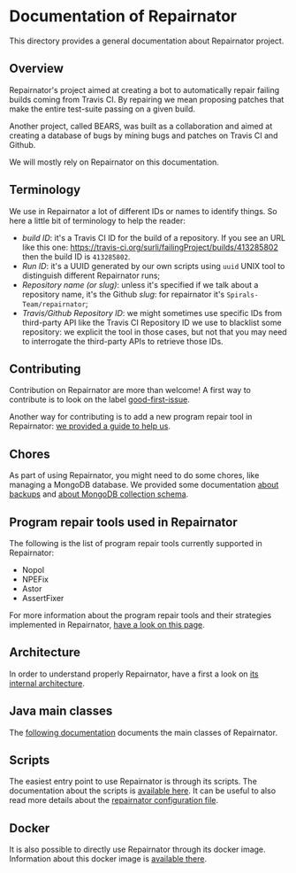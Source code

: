 # Documentation of Repairnator

This directory provides a general documentation about Repairnator project.

## Overview

Repairnator's project aimed at creating a bot to automatically repair failing builds coming from Travis CI.
By repairing we mean proposing patches that make the entire test-suite passing on a given build.

Another project, called BEARS, was built as a collaboration and aimed at creating a database of bugs by mining bugs and patches on Travis CI and Github.

We will mostly rely on Repairnator on this documentation.

## Terminology

We use in Repairnator a lot of different IDs or names to identify things.
So here a little bit of terminology to help the reader:
 - *build ID*: it's a Travis CI ID for the build of a repository. If you see an URL like this one: https://travis-ci.org/surli/failingProject/builds/413285802 then the build ID is `413285802`.
 - *Run ID*: it's a UUID generated by our own scripts using `uuid` UNIX tool to distinguish different Repairnator runs;
 - *Repository name (or slug)*: unless it's specified if we talk about a repository name, it's the Github *slug*: for repairnator it's `Spirals-Team/repairnator`;
 - *Travis/Github Repository ID*: we might sometimes use specific IDs from third-party API like the Travis CI Repository ID we use to blacklist some repository: we explicit the tool in those cases, 
 but not that you may need to interrogate the third-party APIs to retrieve those IDs.

## Contributing

Contribution on Repairnator are more than welcome!
A first way to contribute is to look on the label [good-first-issue](https://github.com/Spirals-Team/repairnator/labels/good-first-issue).

Another way for contributing is to add a new program repair tool in Repairnator: [we provided a guide to help us](contributing/add-repair-tool.md).

## Chores

As part of using Repairnator, you might need to do some chores, like managing a MongoDB database.
We provided some documentation [about backups](chore/managedb.md) and [about MongoDB collection schema](chore/mongo).

## Program repair tools used in Repairnator

The following is the list of program repair tools currently supported in Repairnator:
  - Nopol
  - NPEFix
  - Astor
  - AssertFixer
  
For more information about the program repair tools and their strategies implemented in Repairnator, [have a look on this page](repair-tools.md).

## Architecture

In order to understand properly Repairnator, have a first a look on [its internal architecture](architecture.md).

## Java main classes

The [following documentation](main-classes.md) documents the main classes of Repairnator.

## Scripts

The easiest entry point to use Repairnator is through its scripts.
The documentation about the scripts is [available here](scripts.md).
It can be useful to also read more details about the [repairnator configuration file](repairnator-config.md).

## Docker

It is also possible to directly use Repairnator through its docker image. 
Information about this docker image is [available there](docker.md).
